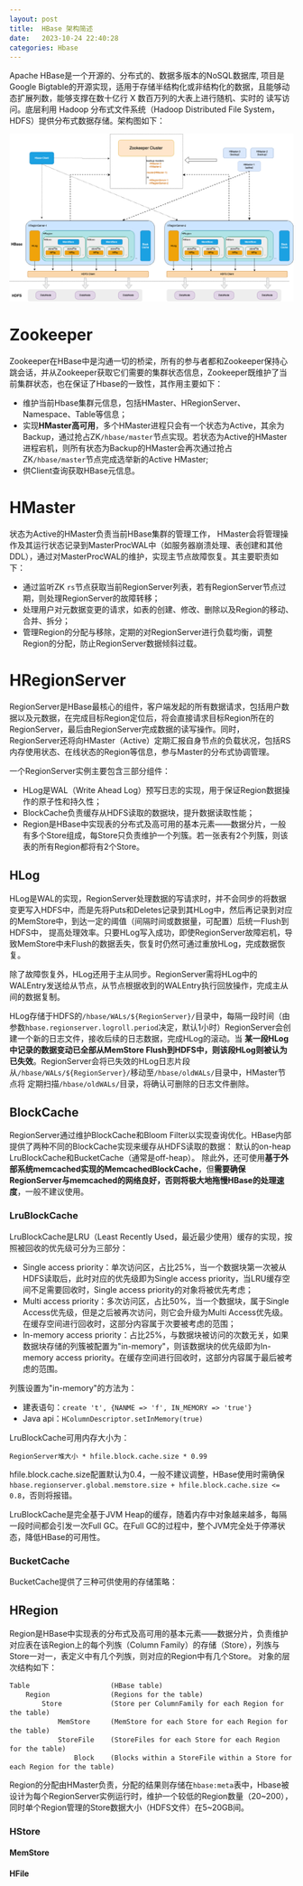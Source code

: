 ```yaml
---
layout: post 
title:  HBase 架构简述
date:   2023-10-24 22:40:28 
categories: Hbase
---
```


Apache HBase是一个开源的、分布式的、数据多版本的NoSQL数据库, 项目是Google Bigtable的开源实现，适用于存储半结构化或非结构化的数据，且能够动态扩展列数，能够支撑在数十亿行 X 数百万列的大表上进行随机、实时的
读写访问。底层利用 Hadoop 分布式文件系统（Hadoop Distributed File System，HDFS）提供分布式数据存储。架构图如下：

![Hbase 架构](https://raw.githubusercontent.com/GuanN1ng/diagrams/main/com.guann1n9.diagrams/hbase/hbase_arc.png)

# Zookeeper

Zookeeper在HBase中是沟通一切的桥梁，所有的参与者都和Zookeeper保持心跳会话，并从Zookeeper获取它们需要的集群状态信息，Zookeeper既维护了当前集群状态，也在保证了Hbase的一致性，其作用主要如下：
* 维护当前Hbase集群元信息，包括HMaster、HRegionServer、Namespace、Table等信息；
* 实现**HMaster高可用**，多个HMaster进程只会有一个状态为Active，其余为Backup，通过抢占ZK`/hbase/master`节点实现。若状态为Active的HMaster进程宕机，则所有状态为Backup的HMaster会再次通过抢占ZK`/hbase/master`节点完成选举新的Active HMaster;
* 供Client查询获取HBase元信息。

# HMaster

状态为Active的HMaster负责当前HBase集群的管理工作， HMaster会将管理操作及其运行状态记录到MasterProcWAL中（如服务器崩溃处理、表创建和其他 DDL），通过对MasterProcWAL的维护，实现主节点故障恢复。其主要职责如下：
* 通过监听ZK `rs`节点获取当前RegionServer列表，若有RegionServer节点过期，则处理RegionServer的故障转移；
* 处理用户对元数据变更的请求，如表的创建、修改、删除以及Region的移动、合并、拆分；
* 管理Region的分配与移除，定期的对RegionServer进行负载均衡，调整Region的分配，防止RegionServer数据倾斜过载。


# HRegionServer

RegionServer是HBase最核心的组件，客户端发起的所有数据请求，包括用户数据以及元数据，在完成目标Region定位后，将会直接请求目标Region所在的RegionServer，最后由RegionServer完成数据的读写操作。同时，
RegionServer还将向HMaster（Active）定期汇报自身节点的负载状况，包括RS内存使用状态、在线状态的Region等信息，参与Master的分布式协调管理。

一个RegionServer实例主要包含三部分组件：
* HLog是WAL（Write Ahead Log）预写日志的实现，用于保证Region数据操作的原子性和持久性；
* BlockCache负责缓存从HDFS读取的数据块，提升数据读取性能；
* Region是HBase中实现表的分布式及高可用的基本元素——数据分片，一般有多个Store组成，每Store只负责维护一个列簇。若一张表有2个列簇，则该表的所有Region都将有2个Store。

## HLog

HLog是WAL的实现，RegionServer处理数据的写请求时，并不会同步的将数据变更写入HDFS中，而是先将Puts和Deletes记录到其HLog中，然后再记录到对应的MemStore中，到达一定的阈值（间隔时间或数据量，可配置）后统一Flush到HDFS中，
提高处理效率。只要HLog写入成功，即使RegionServer故障宕机，导致MemStore中未Flush的数据丢失，恢复时仍然可通过重放HLog，完成数据恢复。

除了故障恢复外，HLog还用于主从同步。RegionServer需将HLog中的WALEntry发送给从节点，从节点根据收到的WALEntry执行回放操作，完成主从间的数据复制。

HLog存储于HDFS的`/hbase/WALs/${RegionServer}/`目录中，每隔一段时间（由参数`hbase.regionserver.logroll.period`决定，默认1小时）RegionServer会创建一个新的日志文件，接收后续的日志数据，完成HLog的滚动。当
**某一段HLog中记录的数据变动已全部从MemStore Flush到HDFS中，则该段HLog则被认为已失效**。RegionServer会将已失效的HLog日志片段从`/hbase/WALs/${RegionServer}/`移动至`/hbase/oldWALs/`目录中，HMaster节点将
定期扫描`/hbase/oldWALs/`目录，将确认可删除的日志文件删除。

## BlockCache

RegionServer通过维护BlockCache和Bloom Filter以实现查询优化。HBase内部提供了两种不同的BlockCache实现来缓存从HDFS读取的数据： 默认的on-heap LruBlockCache和BucketCache（通常是off-heap）。
除此外，还可使用**基于外部系统memcached实现的MemcachedBlockCache**，但**需要确保RegionServer与memcached的网络良好，否则将极大地拖慢HBase的处理速度**，一般不建议使用。

### LruBlockCache

LruBlockCache是LRU（Least Recently Used，最近最少使用）缓存的实现，按照被回收的优先级可分为三部分：
* Single access priority：单次访问区，占比25%，当一个数据块第一次被从HDFS读取后，此时对应的优先级即为Single access priority，当LRU缓存空间不足需要回收时，Single access priority的对象将被优先考虑；
* Multi access priority：多次访问区，占比50%，当一个数据块，属于Single Access优先级，但是之后被再次访问，则它会升级为Multi Access优先级。在缓存空间进行回收时，这部分内容属于次要被考虑的范围；
* In-memory access priority：占比25%，与数据块被访问的次数无关，如果数据块存储的列簇被配置为"in-memory"，则该数据块的优先级即为In-memory access priority。在缓存空间进行回收时，这部分内容属于最后被考虑的范围。

列簇设置为"in-memory"的方法为：
* 建表语句：`create 't', {NANME => 'f', IN_MEMORY => 'true'}`
* Java api：`HColumnDescriptor.setInMemory(true)`

LruBlockCache可用内存大小为：

```
RegionServer堆大小 * hfile.block.cache.size * 0.99
```
hfile.block.cache.size配置默认为0.4，一般不建议调整，HBase使用时需确保`hbase.regionserver.global.memstore.size + hfile.block.cache.size <= 0.8`，否则将报错。

LruBlockCache是完全基于JVM Heap的缓存，随着内存中对象越来越多，每隔一段时间都会引发一次Full GC。在Full GC的过程中，整个JVM完全处于停滞状态，降低HBase的可用性。


### BucketCache

BucketCache提供了三种可供使用的存储策略：


## HRegion

Region是HBase中实现表的分布式及高可用的基本元素——数据分片，负责维护对应表在该Region上的每个列族（Column Family）的存储（Store），列族与Store一对一，表定义中有几个列族，则对应的Region中有几个Store。
对象的层次结构如下：
```
Table                    (HBase table)
    Region               (Regions for the table)
        Store            (Store per ColumnFamily for each Region for the table)
            MemStore     (MemStore for each Store for each Region for the table)
            StoreFile    (StoreFiles for each Store for each Region for the table)
                Block    (Blocks within a StoreFile within a Store for each Region for the table)

```

Region的分配由HMaster负责，分配的结果则存储在`hbase:meta`表中，Hbase被设计为每个RegionServer实例运行时，维护一个较低的Region数量（20~200），同时单个Region管理的Store数据大小（HDFS文件）在5~20GB间。


### HStore


#### MemStore


#### HFile
